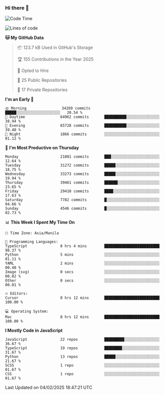 ### Hi there 👋

<!--START_SECTION:waka-->
![Code Time](http://img.shields.io/badge/Code%20Time-1%2C428%20hrs-blue)

![Lines of code](https://img.shields.io/badge/From%20Hello%20World%20I%27ve%20Written-63.9%20million%20lines%20of%20code-blue)

**🐱 My GitHub Data** 

> 📦 123.7 kB Used in GitHub's Storage 
 > 
> 🏆 155 Contributions in the Year 2025
 > 
> 💼 Opted to Hire
 > 
> 📜 25 Public Repositories 
 > 
> 🔑 17 Private Repositories 
 > 
**I'm an Early 🐤** 

```text
🌞 Morning                34269 commits       █████░░░░░░░░░░░░░░░░░░░░   20.54 % 
🌆 Daytime                64962 commits       ██████████░░░░░░░░░░░░░░░   38.94 % 
🌃 Evening                65728 commits       ██████████░░░░░░░░░░░░░░░   39.40 % 
🌙 Night                  1866 commits        ░░░░░░░░░░░░░░░░░░░░░░░░░   01.12 % 
```
📅 **I'm Most Productive on Thursday** 

```text
Monday                   21081 commits       ███░░░░░░░░░░░░░░░░░░░░░░   12.64 % 
Tuesday                  31272 commits       █████░░░░░░░░░░░░░░░░░░░░   18.75 % 
Wednesday                33273 commits       █████░░░░░░░░░░░░░░░░░░░░   19.94 % 
Thursday                 39461 commits       ██████░░░░░░░░░░░░░░░░░░░   23.65 % 
Friday                   29410 commits       ████░░░░░░░░░░░░░░░░░░░░░   17.63 % 
Saturday                 7782 commits        █░░░░░░░░░░░░░░░░░░░░░░░░   04.66 % 
Sunday                   4546 commits        █░░░░░░░░░░░░░░░░░░░░░░░░   02.73 % 
```


📊 **This Week I Spent My Time On** 

```text
🕑︎ Time Zone: Asia/Manila

💬 Programming Languages: 
TypeScript               8 hrs 4 mins        █████████████████████████   98.37 % 
Python                   5 mins              ░░░░░░░░░░░░░░░░░░░░░░░░░   01.11 % 
YAML                     2 mins              ░░░░░░░░░░░░░░░░░░░░░░░░░   00.48 % 
Image (svg)              0 secs              ░░░░░░░░░░░░░░░░░░░░░░░░░   00.02 % 
Other                    0 secs              ░░░░░░░░░░░░░░░░░░░░░░░░░   00.01 % 

🔥 Editors: 
Cursor                   8 hrs 12 mins       █████████████████████████   100.00 % 

💻 Operating System: 
Mac                      8 hrs 12 mins       █████████████████████████   100.00 % 
```

**I Mostly Code in JavaScript** 

```text
JavaScript               22 repos            █████████░░░░░░░░░░░░░░░░   36.67 % 
TypeScript               19 repos            ████████░░░░░░░░░░░░░░░░░   31.67 % 
Python                   13 repos            █████░░░░░░░░░░░░░░░░░░░░   21.67 % 
SCSS                     1 repo              ░░░░░░░░░░░░░░░░░░░░░░░░░   01.67 % 
CSS                      1 repo              ░░░░░░░░░░░░░░░░░░░░░░░░░   01.67 % 
```




 Last Updated on 04/02/2025 18:47:21 UTC
<!--END_SECTION:waka-->
